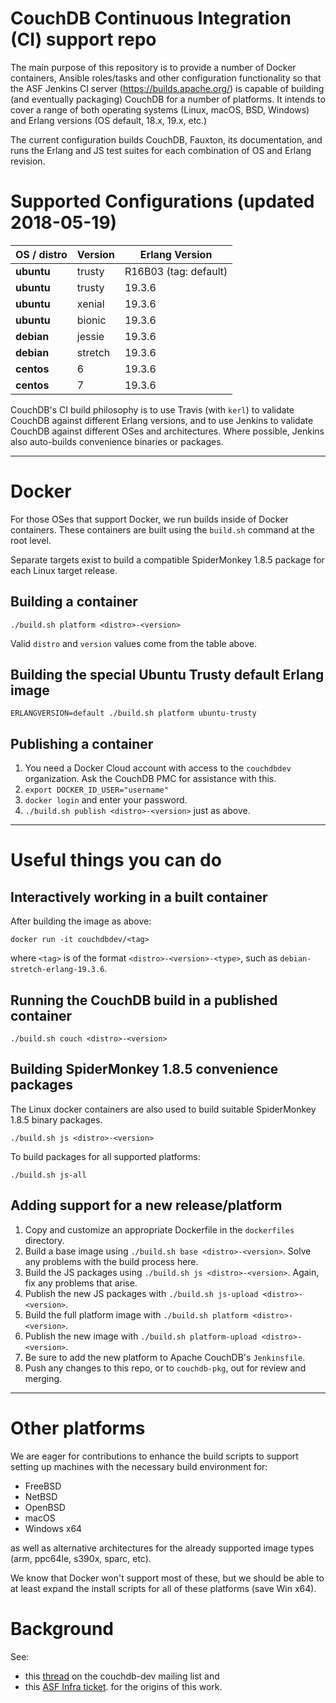 # CouchDB Continuous Integration (CI) support repo

The main purpose of this repository is to provide a number of Docker containers, Ansible roles/tasks and other configuration functionality so that the ASF Jenkins CI server (https://builds.apache.org/) is capable of building (and eventually packaging) CouchDB for a number of platforms. It intends to cover a range of both operating systems (Linux, macOS, BSD, Windows) and Erlang versions (OS default, 18.x, 19.x, etc.)

The current configuration builds CouchDB, Fauxton, its documentation, and runs the Erlang and JS test suites for each combination of OS and Erlang revision.

# Supported Configurations (updated 2018-05-19)

**OS / distro** | **Version** | **Erlang Version**
----------------|-------------|-----------------------
**ubuntu**      | trusty      | R16B03 (tag: default)
**ubuntu**      | trusty      | 19.3.6
**ubuntu**      | xenial      | 19.3.6
**ubuntu**      | bionic      | 19.3.6
**debian**      | jessie      | 19.3.6
**debian**      | stretch     | 19.3.6
**centos**      | 6           | 19.3.6
**centos**      | 7           | 19.3.6

CouchDB's CI build philosophy is to use Travis (with `kerl`) to validate CouchDB against different Erlang versions, and to use Jenkins to validate CouchDB against different OSes and architectures. Where possible, Jenkins also auto-builds convenience binaries or packages.

---

# Docker

For those OSes that support Docker, we run builds inside of Docker containers. These containers are built using the `build.sh` command at the root level.

Separate targets exist to build a compatible SpiderMonkey 1.8.5 package for each Linux target release.

## Building a container

```
./build.sh platform <distro>-<version>
```

Valid `distro` and `version` values come from the table above.

## Building the special Ubuntu Trusty default Erlang image

```
ERLANGVERSION=default ./build.sh platform ubuntu-trusty
```

## Publishing a container

1.  You need a Docker Cloud account with access to the `couchdbdev` organization. Ask the CouchDB PMC for assistance with this.
2. `export DOCKER_ID_USER="username"`
3. `docker login` and enter your password.
4. `./build.sh publish <distro>-<version>` just as above.

---

# Useful things you can do

## Interactively working in a built container

After building the image as above:

```
docker run -it couchdbdev/<tag>
```

where `<tag>` is of the format `<distro>-<version>-<type>`, such as `debian-stretch-erlang-19.3.6`.

## Running the CouchDB build in a published container

```
./build.sh couch <distro>-<version>
```

## Building SpiderMonkey 1.8.5 convenience packages

The Linux docker containers are also used to build suitable SpiderMonkey 1.8.5 binary packages.

```
./build.sh js <distro>-<version>
```

To build packages for all supported platforms:

```
./build.sh js-all
```

## Adding support for a new release/platform

1. Copy and customize an appropriate Dockerfile in the `dockerfiles` directory.
1. Build a base image using `./build.sh base <distro>-<version>`. Solve any problems with the build process here.
1. Build the JS packages using `./build.sh js <distro>-<version>`. Again, fix any problems that arise.
1. Publish the new JS packages with `./build.sh js-upload <distro>-<version>`.
1. Build the full platform image with `./build.sh platform <distro>-<version>`.
1. Publish the new image with `./build.sh platform-upload <distro>-<version>`.
1. Be sure to add the new platform to Apache CouchDB's `Jenkinsfile`.
1. Push any changes to this repo, or to `couchdb-pkg`, out for review and merging.

---

# Other platforms

We are eager for contributions to enhance the build scripts to support setting up machines with the necessary build environment for:

* FreeBSD
* NetBSD
* OpenBSD
* macOS
* Windows x64

as well as alternative architectures for the already supported image types (arm, ppc64le, s390x, sparc, etc).

We know that Docker won't support most of these, but we should be able to at least expand the install scripts for all of these platforms (save Win x64).

# Background 

See: 
* this [thread](https://www.mail-archive.com/dev%40couchdb.apache.org/msg43591.html) on the couchdb-dev mailing list and
* this [ASF Infra ticket](https://issues.apache.org/jira/browse/INFRA-10126).
for the origins of this work.

